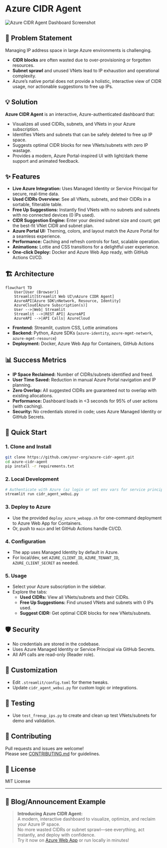 # Azure CIDR Agent

![Azure CIDR Agent Dashboard Screenshot](screenshot.png)

## 🚩 Problem Statement

Managing IP address space in large Azure environments is challenging.  
- **CIDR blocks** are often wasted due to over-provisioning or forgotten resources.
- **Subnet sprawl** and unused VNets lead to IP exhaustion and operational complexity.
- Azure’s native portal does not provide a holistic, interactive view of CIDR usage, nor actionable suggestions to free up IPs.

## 💡 Solution

**Azure CIDR Agent** is an interactive, Azure-authenticated dashboard that:
- Visualizes all used CIDRs, subnets, and VNets in your Azure subscription.
- Identifies VNets and subnets that can be safely deleted to free up IP space.
- Suggests optimal CIDR blocks for new VNets/subnets with zero IP wastage.
- Provides a modern, Azure Portal-inspired UI with light/dark theme support and animated feedback.

## ✨ Features

- **Live Azure Integration:** Uses Managed Identity or Service Principal for secure, real-time data.
- **Used CIDRs Overview:** See all VNets, subnets, and their CIDRs in a sortable, filterable table.
- **Free Up Suggestions:** Instantly find VNets with no subnets and subnets with no connected devices (0 IPs used).
- **CIDR Suggestion Engine:** Enter your desired subnet size and count; get the best-fit VNet CIDR and subnet plan.
- **Azure Portal UI:** Theming, colors, and layout match the Azure Portal for a seamless experience.
- **Performance:** Caching and refresh controls for fast, scalable operation.
- **Animations:** Lottie and CSS transitions for a delightful user experience.
- **One-click Deploy:** Docker and Azure Web App ready, with GitHub Actions CI/CD.

## 🏗️ Architecture

```mermaid
flowchart TD
    User[User (Browser)]
    Streamlit[Streamlit Web UI\nAzure CIDR Agent]
    AzureAPI[Azure SDK\nNetwork, Resource, Identity]
    AzureCloud[Azure Subscription(s)]
    User -->|Web| Streamlit
    Streamlit -->|REST API| AzureAPI
    AzureAPI -->|API Calls| AzureCloud
```

- **Frontend:** Streamlit, custom CSS, Lottie animations
- **Backend:** Python, Azure SDKs (`azure-identity`, `azure-mgmt-network`, `azure-mgmt-resource`)
- **Deployment:** Docker, Azure Web App for Containers, GitHub Actions

## 📊 Success Metrics

- **IP Space Reclaimed:** Number of CIDRs/subnets identified and freed.
- **User Time Saved:** Reduction in manual Azure Portal navigation and IP planning.
- **Zero Overlap:** All suggested CIDRs are guaranteed not to overlap with existing allocations.
- **Performance:** Dashboard loads in <3 seconds for 95% of user actions (with caching).
- **Security:** No credentials stored in code; uses Azure Managed Identity or GitHub Secrets.

## 🚀 Quick Start

### 1. Clone and Install

```bash
git clone https://github.com/your-org/azure-cidr-agent.git
cd azure-cidr-agent
pip install -r requirements.txt
```

### 2. Local Development

```bash
# Authenticate with Azure (az login or set env vars for service principal)
streamlit run cidr_agent_webui.py
```

### 3. Deploy to Azure

- Use the provided `deploy_azure_webapp.sh` for one-command deployment to Azure Web App for Containers.
- Or, push to `main` and let GitHub Actions handle CI/CD.

### 4. Configuration

- The app uses Managed Identity by default in Azure.
- For local/dev, set `AZURE_CLIENT_ID`, `AZURE_TENANT_ID`, `AZURE_CLIENT_SECRET` as needed.

### 5. Usage

- Select your Azure subscription in the sidebar.
- Explore the tabs:
  - **Used CIDRs:** View all VNets/subnets and their CIDRs.
  - **Free Up Suggestions:** Find unused VNets and subnets with 0 IPs used.
  - **Suggest CIDR:** Get optimal CIDR blocks for new VNets/subnets.

## 🛡️ Security

- No credentials are stored in the codebase.
- Uses Azure Managed Identity or Service Principal via GitHub Secrets.
- All API calls are read-only (Reader role).

## 📝 Customization

- Edit `.streamlit/config.toml` for theme tweaks.
- Update `cidr_agent_webui.py` for custom logic or integrations.

## 🧪 Testing

- Use `test_freeup_ips.py` to create and clean up test VNets/subnets for demo and validation.

## 🤝 Contributing

Pull requests and issues are welcome!  
Please see [CONTRIBUTING.md](CONTRIBUTING.md) for guidelines.

## 📄 License

MIT License

---

## 📢 Blog/Announcement Example

> **Introducing Azure CIDR Agent:**  
> A modern, interactive dashboard to visualize, optimize, and reclaim your Azure IP space.  
> No more wasted CIDRs or subnet sprawl—see everything, act instantly, and deploy with confidence.  
> Try it now on [Azure Web App](https://cidragent-webapp.azurewebsites.net) or run locally in minutes! 